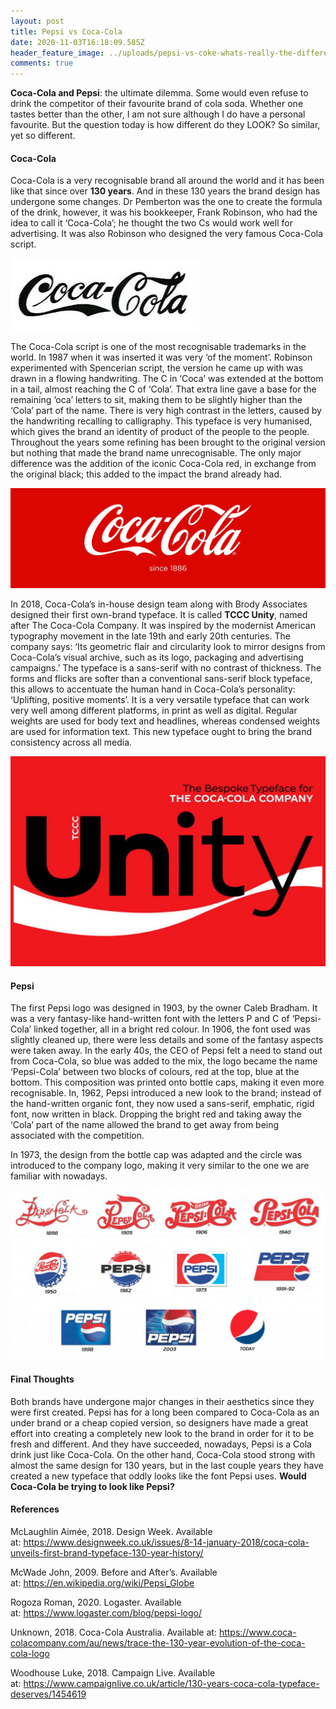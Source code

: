 ```yaml
---
layout: post
title: Pepsi vs Coca-Cola
date: 2020-11-03T16:18:09.585Z
header_feature_image: ../uploads/pepsi-vs-coke-whats-really-the-difference.jpg
comments: true
---
```

**Coca-Cola and Pepsi**: the ultimate dilemma. Some would even refuse to drink the competitor of their favourite brand of cola soda. Whether one tastes better than the other, I am not sure although I do have a personal favourite. But the question today is how different do they LOOK? So similar, yet so different. 

#### Coca-Cola

Coca-Cola is a very recognisable brand all around the world and it has been like that since over **130 years**. And in these 130 years the brand design has undergone some changes. Dr Pemberton was the one to create the formula of the drink, however, it was his bookkeeper, Frank Robinson, who had the idea to call it ‘Coca-Cola’; he thought the two Cs would work well for advertising. It was also Robinson who designed the very famous Coca-Cola script. 

![First Coca-Cola script](../uploads/78207dadafb0bb668327b02d9c2c7859.jpg "First Coca-Cola script")

The Coca-Cola script is one of the most recognisable trademarks in the world. In 1987 when it was inserted it was very ‘of the moment’. Robinson experimented with Spencerian script, the version he came up with was drawn in a flowing handwriting. The C in ‘Coca’ was extended at the bottom in a tail, almost reaching the C of ‘Cola’. That extra line gave a base for the remaining ‘oca’ letters to sit, making them to be slightly higher than the ‘Cola’ part of the name. There is very high contrast in the letters, caused by the handwriting recalling to calligraphy. This typeface is very humanised, which gives the brand an identity of product of the people to the people. Throughout the years some refining has been brought to the original version but nothing that made the brand name unrecognisable. The only major difference was the addition of the iconic Coca-Cola red, in exchange from the original black; this added to the impact the brand already had.

![](../uploads/coca-cola-1920x600.jpeg)

In 2018, Coca-Cola’s in-house design team along with Brody Associates designed their first own-brand typeface. It is called **TCCC Unity**, named after The Coca-Cola Company. It was inspired by the modernist American typography movement in the late 19th and early 20th centuries. The company says: ‘Its geometric flair and circularity look to mirror designs from Coca-Cola’s visual archive, such as its logo, packaging and advertising campaigns.’ The typeface is a sans-serif with no contrast of thickness. The forms and flicks are softer than a conventional sans-serif block typeface, this allows to accentuate the human hand in Coca-Cola’s personality: ‘Uplifting, positive moments’. It is a very versatile typeface that can work very well among different platforms, in print as well as digital. Regular weights are used for body text and headlines, whereas condensed weights are used for information text. This new typeface ought to bring the brand consistency across all media. 

![TCCC Unit typeface](../uploads/unity1-20180116120556973.jpg "TCCC Unit typeface")

#### Pepsi

The first Pepsi logo was designed in 1903, by the owner Caleb Bradham. It was a very fantasy-like hand-written font with the letters P and C of ‘Pepsi-Cola’ linked together, all in a bright red colour. In 1906, the font used was slightly cleaned up, there were less details and some of the fantasy aspects were taken away. In the early 40s, the CEO of Pepsi felt a need to stand out from Coca-Cola, so blue was added to the mix, the logo became the name ‘Pepsi-Cola’ between two blocks of colours, red at the top, blue at the bottom. This composition was printed onto bottle caps, making it even more recognisable. In, 1962, Pepsi introduced a new look to the brand; instead of the hand-written organic font, they now used a sans-serif, emphatic, rigid font, now written in black. Dropping the bright red and taking away the ‘Cola’ part of the name allowed the brand to get away from being associated with the competition. 

In 1973, the design from the bottle cap was adapted and the circle was introduced to the company logo, making it very similar to the one we are familiar with nowadays. 

![Pepsi Logo Evolution](../uploads/pepsi-logo-history.png "Pepsi Logo Evolution")

#### Final Thoughts 

Both brands have undergone major changes in their aesthetics since they were first created. Pepsi has for a long been compared to Coca-Cola as an under brand or a cheap copied version, so designers have made a great effort into creating a completely new look to the brand in order for it to be fresh and different. And they have succeeded, nowadays, Pepsi is a Cola drink just like Coca-Cola. On the other hand, Coca-Cola stood strong with almost the same design for 130 years, but in the last couple years they have created a new typeface that oddly looks like the font Pepsi uses. **Would Coca-Cola be trying to look like Pepsi?** 

#### References

McLaughlin Aimée, 2018. Design Week. Available at: <https://www.designweek.co.uk/issues/8-14-january-2018/coca-cola-unveils-first-brand-typeface-130-year-history/>

McWade John, 2009. Before and After’s. Available at: <https://en.wikipedia.org/wiki/Pepsi_Globe>

Rogoza Roman, 2020. Logaster. Available at: <https://www.logaster.com/blog/pepsi-logo/>

Unknown, 2018. Coca-Cola Australia. Available at: <https://www.coca-colacompany.com/au/news/trace-the-130-year-evolution-of-the-coca-cola-logo>

Woodhouse Luke, 2018. Campaign Live. Available at: <https://www.campaignlive.co.uk/article/130-years-coca-cola-typeface-deserves/1454619>